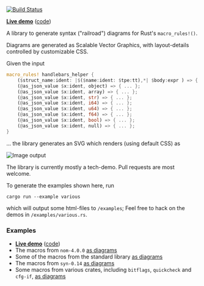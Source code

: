 
[![Build Status](https://travis-ci.org/lukaslueg/macro_railroad.svg?branch=master)](https://travis-ci.org/lukaslueg/macro_railroad)

**[Live demo](https://lukaslueg.github.io/macro_railroad_wasm_demo/)** ([code](https://github.com/lukaslueg/macro_railroad_wasm))

A library to generate syntax ("railroad") diagrams for Rust's `macro_rules!()`.

Diagrams are generated as Scalable Vector Graphics, with layout-details controlled by customizable CSS.

Given the input

```rust
macro_rules! handlebars_helper {
    ($struct_name:ident: |$($name:ident: $tpe:tt),*| $body:expr ) => { ... };
    (@as_json_value $x:ident, object) => { ... };
    (@as_json_value $x:ident, array) => { ... };
    (@as_json_value $x:ident, str) => { ... };
    (@as_json_value $x:ident, i64) => { ... };
    (@as_json_value $x:ident, u64) => { ... };
    (@as_json_value $x:ident, f64) => { ... };
    (@as_json_value $x:ident, bool) => { ... };
    (@as_json_value $x:ident, null) => { ... };
}
```

... the library generates an SVG which renders (using default CSS) as

![Image output](https://raw.githubusercontent.com/lukaslueg/macro_railroad/master/examples/handlebars_helper.jpg)


The library is currently mostly a tech-demo. Pull requests are most welcome.

To generate the examples shown here, run

```
cargo run --example various
```

which will output some html-files to `/examples`; Feel free to hack on the demos in `/examples/various.rs`.


### Examples


* **[Live demo](https://lukaslueg.github.io/macro_railroad_wasm_demo/)** ([code](https://github.com/lukaslueg/macro_railroad_wasm))
* The macros from `nom-4.0.0` [as diagrams](https://htmlpreview.github.io/?https://github.com/lukaslueg/macro_railroad/blob/master/examples/nom_examples.html)
* Some of the macros from the standard library [as diagrams](https://htmlpreview.github.io/?https://github.com/lukaslueg/macro_railroad/blob/master/examples/stdlib_examples.html) 
* The macros from `syn-0.14` [as diagrams](https://htmlpreview.github.io/?https://github.com/lukaslueg/macro_railroad/blob/master/examples/syn_examples.html)
* Some macros from various crates, including `bitflags`, `quickcheck` and `cfg-if`, [as diagrams](https://htmlpreview.github.io/?https://github.com/lukaslueg/macro_railroad/blob/master/examples/various_examples.html)
